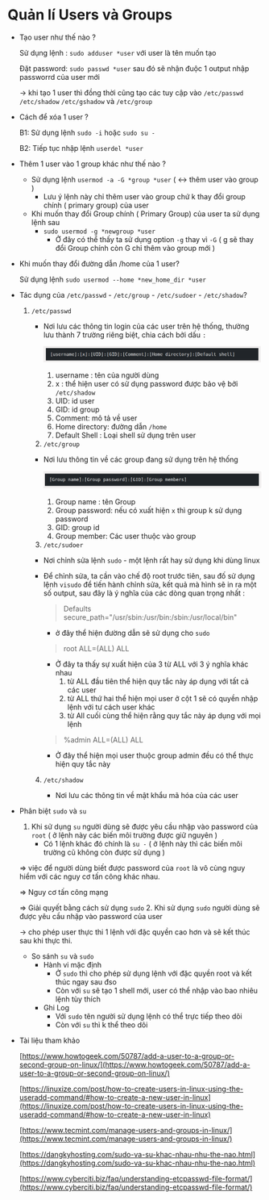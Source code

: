 # Quản lí Users và Groups

- Tạo user như thế nào ?

    Sử dụng lệnh : `sudo adduser *user` với user là tên muốn tạo 

    Đặt password: `sudo passwd *user` sau đó sẽ nhận đuộc 1 output nhập passworrd của user mới

    → khi tạo 1 user thì đồng thời cũng tạo các tuy cập vào `/etc/passwd` `/etc/shadow` `/etc/gshadow` và `/etc/group`

- Cách để xóa 1 user ?

    B1: Sử dụng lệnh `sudo -i` hoặc `sudo su -`

    B2: Tiếp tục nhập lệnh `userdel *user`

- Thêm 1 user vào 1 group khác như thế nào ?
    - Sử dụng lệnh `usermod -a -G *group *user` ( ↔ thêm user vào group )
        - Lưu ý lệnh này chỉ thêm user vào group chứ k thay đổi group chính ( primary group) của user
    - Khi muốn thay đổi Group chính ( Primary Group) của user ta sử dụng lệnh sau
        - `sudo usermod -g *newgroup *user`
            - Ở đây có thể thấy ta sử dụng option `-g` thay vì `-G` ( g sẽ thay đổi Group chính còn G chỉ thêm vào group mới )
- Khi muốn thay đổi đường dẫn /home của 1 user?

    Sử dụng lệnh `sudo usermod --home *new_home_dir *user` 

- Tác dụng của  `/etc/passwd` - `/etc/group` - `/etc/sudoer` - `/etc/shadow`?
    1. `/etc/passwd`
        - Nơi lưu các thông tin login của các user trên hệ thống, thường lưu thành 7 trường riêng biệt, chia cách bởi dấu `:`

            ![Quan_li_user_group_image/Selection_003.png](Quan_li_user_group_image/Selection_003.png)

            1. username : tên của người dùng
            2. x : thể hiện user có sử dụng password được bảo vệ bởi `/etc/shadow`
            3. UID: id user
            4. GID: id group
            5. Comment: mô tả về user 
            6. Home directory: đường dẫn `/home`
            7. Default Shell : Loại shell sử dụng trên user

        2. `/etc/group`

        - Nơi lưu thông tin về các group đang sử dụng trên hệ thống

            ![Quan_li_user_group_image/Selection_004.png](Quan_li_user_group_image/Selection_004.png)

            1. Group name : tên Group 
            2. Group password: nếu có xuất hiện `x` thì group k sử dụng password
            3. GID: group id
            4. Group member: Các user thuộc vào group

        3. `/etc/sudoer`

        - Nơi chỉnh sửa lệnh `sudo` - một lệnh rất hay sử dụng khi dùng linux
        - Để chỉnh sửa, ta cần vào chế độ root trước tiên, sau đố sử dụng lệnh `visudo` để tiến hành chỉnh sửa, kết quả mà hình sẽ in ra một số output, sau đây là ý nghĩa của các dòng quan trọng nhất :

            > Defaults secure_path="/usr/sbin:/usr/bin:/sbin:/usr/local/bin"

            - ở đây thể hiện đường dẫn sẽ sử dụng cho `sudo`

            > root ALL=(ALL) ALL

            - Ở đây ta thấy sự xuất hiện của 3 từ ALL với 3 ý nghĩa khác nhau
                1. từ ALL đầu tiên thể hiện quy tắc này áp dụng với tất cả các user
                2. từ ALL thứ hai thể hiện mọi user ở cột 1 sẽ có quyền nhập lệnh với tư cách user khác
                3. từ All cuối cùng thể hiện rằng quy tắc này áp dụng với mọi lệnh

            > %admin ALL=(ALL) ALL

            - Ở đây thể hiện mọi user thuộc group admin đều có thể thực hiện quy tắc này

         4. `/etc/shadow`

            - Nơi lưu các thông tin về mật khẩu mã hóa của các user

- Phân biệt `sudo` và `su`
    1. Khi sử dụng `su` người dùng sẽ được yêu cầu nhập vào password của `root` ( ở lệnh này các biến môi trường được giữ nguyên )
        - Có 1 lệnh khác đó chính là `su -` ( ở lệnh này thì các biến môi trường cũ không còn được sử dụng )

    ⇒ việc để người dùng biết được password của `root` là vô cùng nguy hiểm với các nguy cơ tấn công khác nhau.

    ⇒ Nguy cơ tấn công mạng 

    ⇒ Giải quyết bằng cách sử dụng `sudo` 
    2. Khi sử dụng `sudo` người dùng sẽ được yêu cầu nhập vào password của user

    → cho phép user thực thi 1 lệnh với đặc quyền cao hơn và sẽ kết thúc sau khi thực thi.

    - So sánh `su` và `sudo`
        - Hành vi mặc định
            - Ở `sudo` thì cho phép sử dụng lệnh với đặc quyền root và kết thúc ngay sau đso
            - Còn với `su` sẽ tạo 1 shell mới, user có thể nhập vào bao nhiêu lệnh tùy thích
        - Ghi Log
            - Với `sudo` tên người sử dụng lệnh có thể trực tiếp theo dõi
            - Còn với `su` thì k thể theo dõi
- Tài liệu tham khảo

    [https://www.howtogeek.com/50787/add-a-user-to-a-group-or-second-group-on-linux/](https://www.howtogeek.com/50787/add-a-user-to-a-group-or-second-group-on-linux/)

    [https://linuxize.com/post/how-to-create-users-in-linux-using-the-useradd-command/#how-to-create-a-new-user-in-linux](https://linuxize.com/post/how-to-create-users-in-linux-using-the-useradd-command/#how-to-create-a-new-user-in-linux)

    [https://www.tecmint.com/manage-users-and-groups-in-linux/](https://www.tecmint.com/manage-users-and-groups-in-linux/)

    [https://dangkyhosting.com/sudo-va-su-khac-nhau-nhu-the-nao.html](https://dangkyhosting.com/sudo-va-su-khac-nhau-nhu-the-nao.html)

    [https://www.cyberciti.biz/faq/understanding-etcpasswd-file-format/](https://www.cyberciti.biz/faq/understanding-etcpasswd-file-format/)
